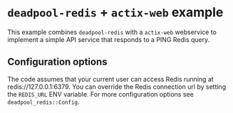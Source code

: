 # `deadpool-redis` + `actix-web` example

This example combines `deadpool-redis` with a `actix-web` webservice to
implement a simple API service that responds to a PING Redis query.

## Configuration options

The code assumes that your current user can access Redis running at redis://127.0.0.1:6379.
You can override the Redis connection url by setting the `REDIS_URL` ENV variable.
For more configuration options see `deadpool_redis::Config`.
